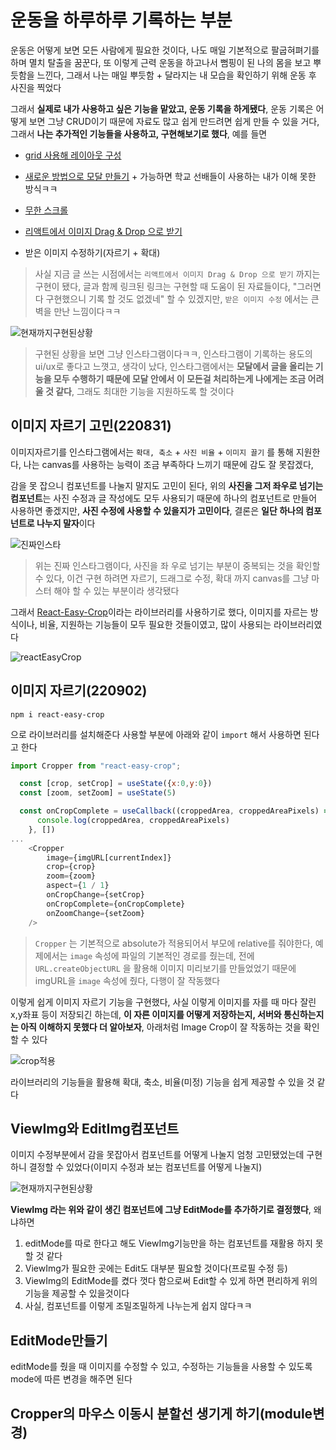 # 운동을 하루하루 기록하는 부분

운동은 어떻게 보면 모든 사람에게 필요한 것이다, 나도 매일 기본적으로 팔굽혀펴기를 하며 멸치 탈출을 꿈꾼다, 또 이렇게 근력 운동을 하고나서 뻠핑이 된 나의 몸을 보고 뿌듯함을 느낀다, 그래서 나는 매일 뿌듯함 + 달라지는 내 모습을 확인하기 위해 운동 후 사진을 찍었다

그래서 **실제로 내가 사용하고 싶은 기능을 맡았고, 운동 기록을 하게됐다**, 운동 기록은 어떻게 보면 그냥 CRUD이기 때문에 자료도 많고 쉽게 만드려면 쉽게 만들 수 있을 거다, 그래서 **나는 추가적인 기능들을 사용하고, 구현해보기로 했다**, 예를 들면 

* [grid 사용해 레이아웃 구성](https://studiomeal.com/archives/533)

* [새로운 방법으로 모달 만들기](https://medium.com/@bestseob93/%ED%9A%A8%EC%9C%A8%EC%A0%81%EC%9D%B8-%EB%A6%AC%EC%95%A1%ED%8A%B8-%EB%AA%A8%EB%8B%AC-react-modal-%EB%A7%8C%EB%93%A4%EA%B8%B0-bd003458e9d) + 가능하면 학교 선배들이 사용하는 내가 이해 못한 방식ㅋㅋ

* [무한 스크롤](https://slog.website/post/8)

* [리액트에서 이미지 Drag & Drop 으로 받기](https://www.youtube.com/watch?v=cejXT8aAVQg&t=882s)

* 받은 이미지 수정하기(자르기 + 확대)

> 사실 지금 글 쓰는 시점에서는 `리액트에서 이미지 Drag & Drop 으로 받기` 까지는 구현이 됐다, 글과 함께 링크된 링크는 구현할 때 도움이 된 자료들이다, "그러면 다 구현했으니 기록 할 것도 없겠네" 할 수 있겠지만, `받은 이미지 수정` 에서는 큰 벽을 만난 느낌이다ㅋㅋ

![현재까지구현된상황](https://user-images.githubusercontent.com/85085375/187586229-c0515d50-5316-4842-951f-db452da42ccc.gif)

> 구현된 상황을 보면 그냥 인스타그램이다ㅋㅋ, 인스타그램이 기록하는 용도의 ui/ux로 좋다고 느꼇고, 생각이 났다, 인스타그램에서는 **모달에서 글을 올리는 기능을 모두 수행하기 때문에 모달 안에서 이 모든걸 처리하는게 나에게는 조금 어려울 것 같다**, 그래도 최대한 기능을 지원하도록 할 것이다

## 이미지 자르기 고민(220831)
이미지자르기를 인스타그램에서는 `확대, 축소` + `사진 비율` + `이미지 끌기` 를 통해 지원한다, 나는 canvas를 사용하는 능력이 조금 부족하다 느끼기 때문에 감도 잘 못잡겠다, 

감을 못 잡으니 컴포넌트를 나눌지 말지도 고민이 된다, 위의 **사진을 그저 좌우로 넘기는 컴포넌트**는 사진 수정과 글 작성에도 모두 사용되기 때문에 하나의 컴포넌트로 만들어 사용하면 좋겠지만, **사진 수정에 사용할 수 있을지가 고민이다**, 결론은 **일단 하나의 컴포넌트로 나누지 말자**이다

![진짜인스타](https://user-images.githubusercontent.com/85085375/187588238-a4d954fe-2553-4b58-a124-a329dc254f2a.gif)

> 위는 진짜 인스타그램이다, 사진을 좌 우로 넘기는 부분이 중복되는 것을 확인할 수 있다, 이건 구현 하려면 자르기, 드래그로 수정, 확대 까지 canvas를 그냥 마스터 해야 할 수 있는 부분이라 생각됐다

그래서 [React-Easy-Crop](https://www.npmjs.com/package/react-easy-crop)이라는 라이브러리를 사용하기로 했다, 이미지를 자르는 방식이나, 비율, 지원하는 기능들이 모두 필요한 것들이였고, 많이 사용되는 라이브러리였다

![reactEasyCrop](https://user-images.githubusercontent.com/85085375/187944081-93d91cba-4afe-4159-af7c-d2d8ef338b67.png)

## 이미지 자르기(220902)
```
npm i react-easy-crop
```
으로 라이브러리를 설치해준다
사용할 부분에 아래와 같이 `import` 해서 사용하면 된다고 한다

```js
import Cropper from "react-easy-crop";

  const [crop, setCrop] = useState({x:0,y:0})
  const [zoom, setZoom] = useState(5)

  const onCropComplete = useCallback((croppedArea, croppedAreaPixels) => {
      console.log(croppedArea, croppedAreaPixels)
    }, [])
...
    <Cropper
        image={imgURL[currentIndex]}
        crop={crop}
        zoom={zoom}
        aspect={1 / 1}
        onCropChange={setCrop}
        onCropComplete={onCropComplete}
        onZoomChange={setZoom}
    />
```
> `Cropper` 는 기본적으로 absolute가 적용되어서 부모에 relative를 줘야한다, 예제에서는 `image` 속성에 파일의 기본적인 경로를 줬는데, 전에 `URL.createObjectURL` 을 활용해 이미지 미리보기를 만들었었기 때문에 imgURL을 `image` 속성에 줬다, 다행이 잘 작동했다

이렇게 쉽게 이미지 자르기 기능을 구현했다, 사실 이렇게 이미지를 자를 때 마다 잘린 x,y좌표 등이 저장되긴 하는데, **이 자른 이미지를 어떻게 저장하는지, 서버와 통신하는지는 아직 이해하지 못했다 더 알아보자**, 아래처럼 Image Crop이 잘 작동하는 것을 확인할 수 있다

![crop적용](https://user-images.githubusercontent.com/85085375/187954805-8cc919fc-4609-4a85-bdab-ddb302a55f07.gif)

라이브러리의 기능들을 활용해 확대, 축소, 비율(미정) 기능을 쉽게 제공할 수 있을 것 같다



## ViewImg와 EditImg컴포넌트
이미지 수정부분에서 감을 못잡아서 컴포넌트를 어떻게 나눌지 엄청 고민됐었는데 구현하니 결정할 수 있었다(이미지 수정과 보는 컴포넌트를 어떻게 나눌지)

![현재까지구현된상황](https://user-images.githubusercontent.com/85085375/187586229-c0515d50-5316-4842-951f-db452da42ccc.gif)

**ViewImg 라는 위와 같이 생긴 컴포넌트에 그냥 EditMode를 추가하기로 결정했다**, 왜냐하면 
1. editMode를 따로 한다고 해도 ViewImg기능만을 하는 컴포넌트를 재활용 하지 못할 것 같다
2. ViewImg가 필요한 곳에는 Edit도 대부분 필요할 것이다(프로필 수정 등)
3. ViewImg의 EditMode를 켰다 껏다 함으로써 Edit할 수 있게 하면 편리하게 위의 기능을 제공할 수 있을것이다
4. 사실, 컴포넌트를 이렇게 조밀조밀하게 나누는게 쉽지 않다ㅋㅋ

## EditMode만들기
editMode를 줬을 때 이미지를 수정할 수 있고, 수정하는 기능들을 사용할 수 있도록 mode에 따른 변경을 해주면 된다

## Cropper의 마우스 이동시 분할선 생기게 하기(module변경)